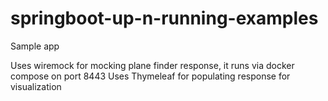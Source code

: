 # springboot-up-n-running-examples
Sample app

Uses wiremock for mocking plane finder response, it runs via docker compose on port 8443
Uses Thymeleaf for populating response for visualization 

